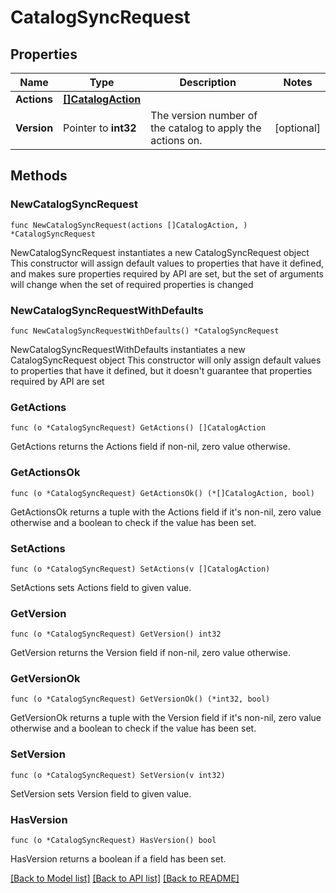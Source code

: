 # CatalogSyncRequest

## Properties

Name | Type | Description | Notes
------------ | ------------- | ------------- | -------------
**Actions** | [**[]CatalogAction**](CatalogAction.md) |  | 
**Version** | Pointer to **int32** | The version number of the catalog to apply the actions on. | [optional] 

## Methods

### NewCatalogSyncRequest

`func NewCatalogSyncRequest(actions []CatalogAction, ) *CatalogSyncRequest`

NewCatalogSyncRequest instantiates a new CatalogSyncRequest object
This constructor will assign default values to properties that have it defined,
and makes sure properties required by API are set, but the set of arguments
will change when the set of required properties is changed

### NewCatalogSyncRequestWithDefaults

`func NewCatalogSyncRequestWithDefaults() *CatalogSyncRequest`

NewCatalogSyncRequestWithDefaults instantiates a new CatalogSyncRequest object
This constructor will only assign default values to properties that have it defined,
but it doesn't guarantee that properties required by API are set

### GetActions

`func (o *CatalogSyncRequest) GetActions() []CatalogAction`

GetActions returns the Actions field if non-nil, zero value otherwise.

### GetActionsOk

`func (o *CatalogSyncRequest) GetActionsOk() (*[]CatalogAction, bool)`

GetActionsOk returns a tuple with the Actions field if it's non-nil, zero value otherwise
and a boolean to check if the value has been set.

### SetActions

`func (o *CatalogSyncRequest) SetActions(v []CatalogAction)`

SetActions sets Actions field to given value.


### GetVersion

`func (o *CatalogSyncRequest) GetVersion() int32`

GetVersion returns the Version field if non-nil, zero value otherwise.

### GetVersionOk

`func (o *CatalogSyncRequest) GetVersionOk() (*int32, bool)`

GetVersionOk returns a tuple with the Version field if it's non-nil, zero value otherwise
and a boolean to check if the value has been set.

### SetVersion

`func (o *CatalogSyncRequest) SetVersion(v int32)`

SetVersion sets Version field to given value.

### HasVersion

`func (o *CatalogSyncRequest) HasVersion() bool`

HasVersion returns a boolean if a field has been set.


[[Back to Model list]](../README.md#documentation-for-models) [[Back to API list]](../README.md#documentation-for-api-endpoints) [[Back to README]](../README.md)


